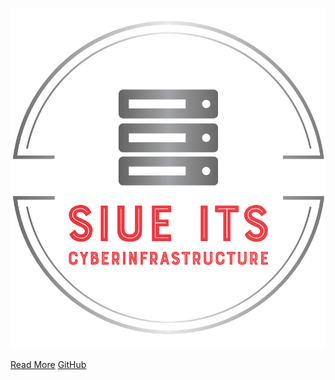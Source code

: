 ![logo](_media/logo.png)

[Read More](user_guides/README.md)
[GitHub](https://github.com/SIUE-ITS/cluster-docs/)
